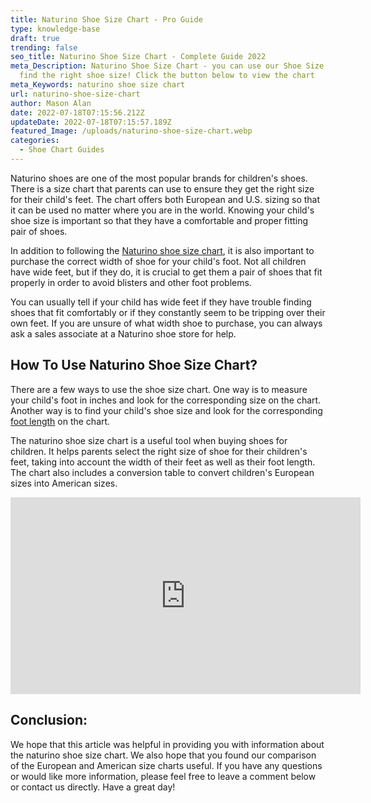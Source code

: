 ```yaml
---
title: Naturino Shoe Size Chart - Pro Guide
type: knowledge-base
draft: true
trending: false
seo_title: Naturino Shoe Size Chart - Complete Guide 2022
meta_Description: Naturino Shoe Size Chart - you can use our Shoe Size Chart to
  find the right shoe size! Click the button below to view the chart
meta_Keywords: naturino shoe size chart
url: naturino-shoe-size-chart
author: Mason Alan
date: 2022-07-18T07:15:56.212Z
updateDate: 2022-07-18T07:15:57.189Z
featured_Image: /uploads/naturino-shoe-size-chart.webp
categories:
  - Shoe Chart Guides
---
```

Naturino shoes are one of the most popular brands for children's shoes. There is a size chart that parents can use to ensure they get the right size for their child's feet. The chart offers both European and U.S. sizing so that it can be used no matter where you are in the world. Knowing your child's shoe size is important so that they have a comfortable and proper fitting pair of shoes. 

In addition to following the <a href="https://shoesspy.com/naturino-shoe-size-chart/" target="_blank" rel="noopener">Naturino shoe size chart</a>, it is also important to purchase the correct width of shoe for your child's foot. Not all children have wide feet, but if they do, it is crucial to get them a pair of shoes that fit properly in order to avoid blisters and other foot problems. 

You can usually tell if your child has wide feet if they have trouble finding shoes that fit comfortably or if they constantly seem to be tripping over their own feet. If you are unsure of what width shoe to purchase, you can always ask a sales associate at a Naturino shoe store for help.

## **How To Use Naturino Shoe Size Chart?**

There are a few ways to use the shoe size chart. One way is to measure your child's foot in inches and look for the corresponding size on the chart. Another way is to find your child's shoe size and look for the corresponding <a href="https://encyclopedia2.thefreedictionary.com/foot+length" target="_blank" rel="nofollow" rel="noopener">foot length</a> on the chart.

The naturino shoe size chart is a useful tool when buying shoes for children. It helps parents select the right size of shoe for their children's feet, taking into account the width of their feet as well as their foot length. The chart also includes a conversion table to convert children's European sizes into American sizes.

<iframe width="560" height="315" src="https://www.youtube.com/embed/H_IdoW0qt98" title="YouTube video player" frameborder="0" allow="accelerometer; autoplay; clipboard-write; encrypted-media; gyroscope; picture-in-picture" allowfullscreen></iframe>

## **Conclusion:**

We hope that this article was helpful in providing you with information about the naturino shoe size chart. We also hope that you found our comparison of the European and American size charts useful. If you have any questions or would like more information, please feel free to leave a comment below or contact us directly. Have a great day!